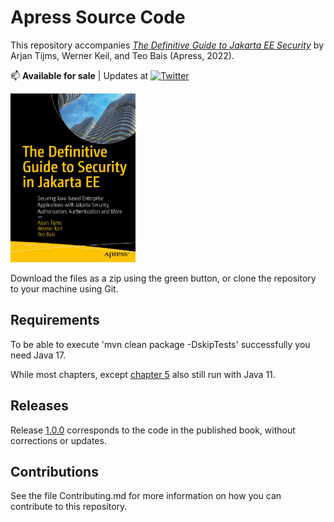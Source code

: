 # Apress Source Code

This repository accompanies [*The Definitive Guide to Jakarta EE Security*](https://link.springer.com/book/10.1007/978-1-4842-7945-8) by Arjan Tijms, Werner Keil, and Teo Bais (Apress, 2022).

[comment]: #cover

📫 **Available for sale** | Updates at [![Twitter](https://img.shields.io/badge/Twitter-jakartasecbook-informational?style=flat-square&logo=twitter&logoColor=white)](https://www.twitter.com/jakartasecbook/)


<a href="https://www.amazon.com/Definitive-Guide-Security-Jakarta-Authentication/dp/1484279441/ref=sr_1_1?qid=1642032426">
  <img  src="jakarta-ee-security-cover.jpg" alt="Jakarta EE Security book"
    width=200" height="270"/>
</a>


Download the files as a zip using the green button, or clone the repository to your machine using Git.

## Requirements

To be able to execute 'mvn clean package -DskipTests' successfully you need Java 17.

While most chapters, except [chapter 5](chapter5-jakarta-security) also still run with Java 11.

## Releases

Release [1.0.0](https://github.com/Apress/definitive-guide-jakarta-ee-security/releases/tag/1.0.0) corresponds to the code in the published book, without corrections or updates.

## Contributions

See the file Contributing.md for more information on how you can contribute to this repository.
